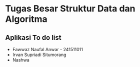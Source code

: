 # Tugas Besar Struktur Data dan Algoritma
<h2>Aplikasi To do list</h2>
<ul>
    <li>Fawwaz Naufal Anwar - 241511011</li>
    <li>Irvan Supriadi Situmorang</li>
    <li>Nashwa</li>
</ul>